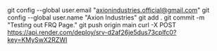 git config --global user.email "axionindustries.official@gmail.com"
git config --global user.name "Axion Industries"
git add .
git commit -m "Testing out FRQ Page."
git push origin main
curl -X POST https://api.render.com/deploy/srv-d2af26je5dus73cplfc0?key=KMySwX2RZWI